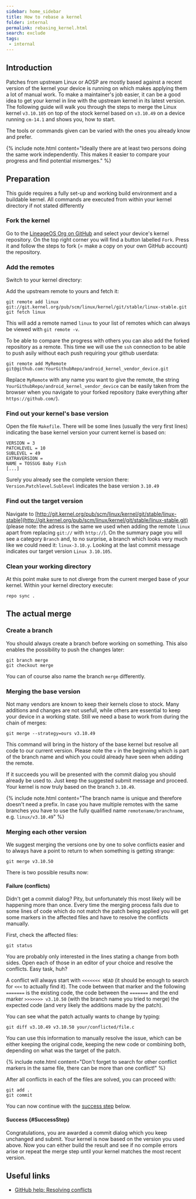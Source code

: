 ```yaml
---
sidebar: home_sidebar
title: How to rebase a kernel
folder: internal
permalink: rebasing_kernel.html
search: exclude
tags:
 - internal
---
```


## Introduction

Patches from upstream Linux or AOSP are mostly based against a recent version of the kernel your device is running on which makes applying them a lot of manual work.
To make a maintainer's job easier, it can be a good idea to get your kernel in line with the upstream kernel in its latest version.
The following guide will walk you through the steps to merge the Linux kernel `v3.10.105` on top of the stock kernel based on `v3.10.49` on a device running `cm-14.1` and shows you, how to start.

The tools or commands given can be varied with the ones you already know and prefer.

{% include note.html content="Ideally there are at least two persons doing the same work independently. This makes it easier to compare your progress and find potential mismerges." %}

## Preparation

This guide requires a fully set-up and working build environment and a buildable kernel. All commands are executed from within your kernel directory if not stated differently

### Fork the kernel

Go to the [LineageOS Org on GitHub](https://github.com/LineageOS) and select your device's kernel repository. On the top right corner you will find a button labelled `Fork`.
Press it and follow the steps to fork (= make a copy on your own GitHub account) the repository.

### Add the remotes

Switch to your kernel directory:

Add the upstream remote to yours and fetch it:

```
git remote add linux git://git.kernel.org/pub/scm/linux/kernel/git/stable/linux-stable.git
git fetch linux
```

This will add a remote named `linux` to your list of remotes which can always be viewed with `git remote -v`.

To be able to compare the progress with others you can also add the forked repository as a remote.
This time we will use the `ssh` connection to be able to push asily without each push requiring your github userdata:

```
git remote add MyRemote git@github.com:YourGithubRepo/android_kernel_vendor_device.git
```

Replace `MyRemote` with any name you want to give the remote, the string `YourGithubRepo/android_kernel_vendor_device` can be easily taken from the browser when you navigate to your forked repository (take everything after `https://github.com/`).

### Find out your kernel's base version

Open the file `Makefile`. There will be some lines (usually the very first lines) indicating the base kernel version your current kernel is based on:

```
VERSION = 3
PATCHLEVEL = 10
SUBLEVEL = 49
EXTRAVERSION =
NAME = TOSSUG Baby Fish
[...]
```

Surely you already see the complete version there: `Version`.`Patchlevel`.`Sublevel` indicates the base version `3.10.49`

### Find out the target version

Navigate to [http://git.kernel.org/pub/scm/linux/kernel/git/stable/linux-stable](http://git.kernel.org/pub/scm/linux/kernel/git/stable/linux-stable.git) (please note: the adress is the same we used when adding the remote `linux` apart from replacing `git://` with `http://`). On the summary page you will see a category `Branch` and, to no surprise, a branch which looks very much like we could need it: `linux-3.10.y`. Looking at the last commit message indicates our target version `Linux 3.10.105`.

### Clean your working directory

At this point make sure to not diverge from the current merged base of your kernel. Within your kernel directory execute:

```
repo sync .
```

## The actual merge

### Create a branch

You should always create a branch before working on something. This also enables the possibility to push the changes later:

```
git branch merge
git checkout merge
```

You can of course also name the branch `merge` differently.

### Merging the base version

Not many vendors are known to keep their kernels close to stock. Many additions and changes are not usefull, while others are essential to keep your device in a working state. Still we need a base to work from during the chain of merges:

```
git merge --strategy=ours v3.10.49
```

This command will bring in the history of the base kernel but resolve all code to our current version. Please note the `v` in the beginning which is part of the branch name and which you could already have seen when adding the remote.

If it succeeds you will be presented with the commit dialog you should already be used to. Just keep the suggested submit message and proceed. Your kernel is now truly based on the branch `3.10.49`.

{% include note.html content="The branch name is unique and therefore doesn't need a prefix. In case you have multiple remotes with the same branches you have to use the fully qualified name `remotename/branchname`, e.g. `linux/v3.10.49`" %}

### Merging each other version

We suggest merging the versions one by one to solve conflicts easier and to always have a point to return to when something is getting strange:

```
git merge v3.10.50
```

There is two possible results now:

#### Failure (conflicts)

Didn't get a commit dialog? Pity, but unfortunately this most likely will be happening more than once. Every time the merging process fails due to some lines of code which do not match the patch being applied you will get some markers in the affected files and have to resolve the conflicts manually.

First, check the affected files:

```
git status
```

You are probably only interested in the lines stating a change from both sides. Open each of those in an editor of your choice and resolve the conflicts. Easy task, huh?

A conflict will always start with `<<<<<<< HEAD` (it should be enough to search for `<<<` to actually find it). The code between that marker and the following `=======` is the existing code, the code between the `=======` and the end marker `>>>>>>> v3.10.50` (with the branch name you tried to merge) the expected code (and very likely the additions made by the patch).

You can see what the patch actually wants to change by typing:

```
git diff v3.10.49 v3.10.50 your/conflicted/file.c
```

You can use this information to manually resolve the issue, which can be either keeping the original code, keeping the new code or combining both, depending on what was the target of the patch.

{% include note.html content="Don't forget to search for other conflict markers in the same file, there can be more than one conflict!" %}

After all conflicts in each of the files are solved, you can proceed with:

```
git add .
git commit
```

You can now continue with the [success step](#SuccessStep) below.

#### Success {#SuccessStep}

Congratulations, you are awarded a commit dialog which you keep unchanged and submit. Your kernel is now based on the version you used above.
Now you can either build the result and see if no compile errors arise or repeat the merge step until your kernel matches the most recent version.


## Useful links

* [GitHub help: Resolving conflicts](https://help.github.com/articles/resolving-a-merge-conflict-using-the-command-line/)
